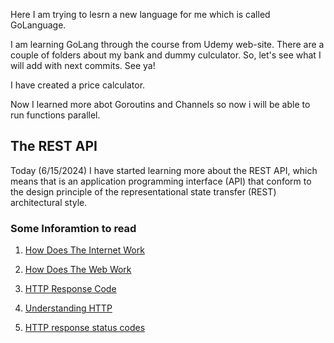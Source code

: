 Here I am trying to lesrn a new language for me which is called GoLanguage. 

I am learning GoLang through the course from Udemy web-site. There are a couple of folders about
my bank and dummy culculator. So, let's see what I will add with next commits. See ya!  

I have created a price calculator.

Now I learned more abot Goroutins and Channels so now i will be able to run functions parallel. 

## The REST API
Today (6/15/2024) I have started learning more about the REST API, which means that is an application programming interface (API) that conform to the design principle of the representational state transfer (REST) architectural style. 
### Some Inforamtion to read
1. [How Does The Internet Work](https://developer.mozilla.org/en-US/docs/Learn/Common_questions/Web_mechanics/How_does_the_Internet_work)
2. [How Does The Web Work](https://developer.mozilla.org/en-US/docs/Learn/Getting_started_with_the_web/How_the_Web_works)
3. [HTTP Response Code](https://dev.opera.com/articles/http-response-codes/)
4. [Understanding HTTP](https://dev.opera.com/articles/http-basic-introduction/)

5. [HTTP response status codes](https://developer.mozilla.org/en-US/docs/Web/HTTP/Status)